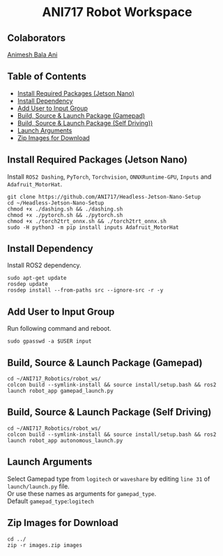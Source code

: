 <p align="center">
  <h1 align="center">ANI717 Robot Workspace</h1>
</p>


## Colaborators
[Animesh Bala Ani](https://www.linkedin.com/in/ani717/)

## Table of Contents
* [Install Required Packages (Jetson Nano)](#jetson) <br/>
* [Install Dependency](#install) <br/>
* [Add User to Input Group](#user) <br/>
* [Build, Source & Launch Package (Gamepad)](#gamepad) <br/>
* [Build, Source & Launch Package (Self Driving))](#self) <br/>
* [Launch Arguments](#arg) <br/>
* [Zip Images for Download](#zip) <br/>

## Install Required Packages (Jetson Nano) <a name="jetson"></a>
Install `ROS2 Dashing`, `PyTorch`, `Torchvision`, `ONNXRuntime-GPU`, `Inputs` and `Adafruit_MotorHat`.<br/>
```
git clone https://github.com/ANI717/Headless-Jetson-Nano-Setup
cd ~/Headless-Jetson-Nano-Setup
chmod +x ./dashing.sh && ./dashing.sh
chmod +x ./pytorch.sh && ./pytorch.sh
chmod +x ./torch2trt_onnx.sh && ./torch2trt_onnx.sh
sudo -H python3 -m pip install inputs Adafruit_MotorHat
```

## Install Dependency <a name="install"></a>
Install ROS2 dependency.<br/>
```
sudo apt-get update
rosdep update
rosdep install --from-paths src --ignore-src -r -y
```

## Add User to Input Group <a name="user"></a>
Run following command and reboot.<br/>
```
sudo gpasswd -a $USER input
```

## Build, Source & Launch Package (Gamepad) <a name="gamepad"></a>
```
cd ~/ANI717_Robotics/robot_ws/
colcon build --symlink-install && source install/setup.bash && ros2 launch robot_app gamepad_launch.py
```

## Build, Source & Launch Package (Self Driving) <a name="self"></a>
```
cd ~/ANI717_Robotics/robot_ws/
colcon build --symlink-install && source install/setup.bash && ros2 launch robot_app autonomous_launch.py
```

## Launch Arguments <a name="arg"></a>
Select Gamepad type from `logitech` or `waveshare` by editing `line 31` of `launch/launch.py` file.<br/>
Or use these names as arguments for `gamepad_type`.<br/>
Default `gamepad_type`:`logitech`<br/> 

## Zip Images for Download <a name="zip"></a>
```
cd ../
zip -r images.zip images
```
